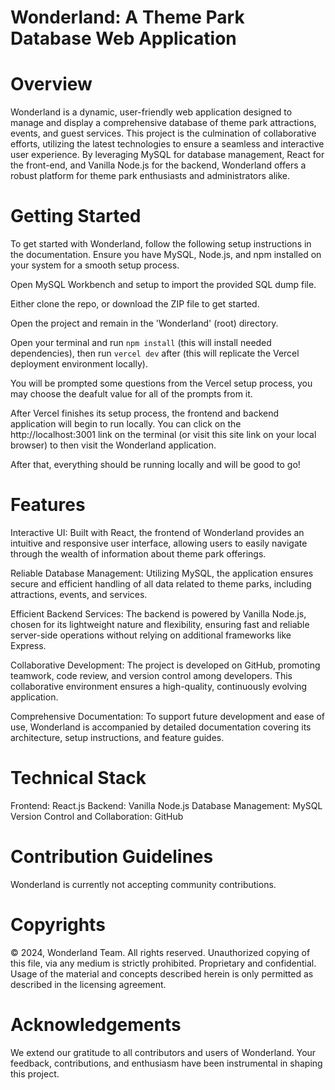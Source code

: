 # Wonderland: A Theme Park Database Web Application

# Overview

Wonderland is a dynamic, user-friendly web application designed to manage and display a comprehensive database of theme park attractions, events, and guest services. This project is the culmination of collaborative efforts, utilizing the latest technologies to ensure a seamless and interactive user experience. By leveraging MySQL for database management, React for the front-end, and Vanilla Node.js for the backend, Wonderland offers a robust platform for theme park enthusiasts and administrators alike.

# Getting Started

To get started with Wonderland, follow the following setup instructions in the documentation. Ensure you have MySQL, Node.js, and npm installed on your system for a smooth setup process.

Open MySQL Workbench and setup to import the provided SQL dump file.

Either clone the repo, or download the ZIP file to get started.

Open the project and remain in the 'Wonderland' (root) directory.

Open your terminal and run `npm install` (this will install needed dependencies), then run `vercel dev` after (this will replicate the Vercel deployment environment locally).

You will be prompted some questions from the Vercel setup process, you may choose the deafult value for all of the prompts from it.

After Vercel finishes its setup process, the frontend and backend application will begin to run locally. You can click on the http://localhost:3001 link on the terminal
(or visit this site link on your local browser) to then visit the Wonderland application.

After that, everything should be running locally and will be good to go!

# Features

Interactive UI: Built with React, the frontend of Wonderland provides an intuitive and responsive user interface, allowing users to easily navigate through the wealth of information about theme park offerings.

Reliable Database Management: Utilizing MySQL, the application ensures secure and efficient handling of all data related to theme parks, including attractions, events, and services.

Efficient Backend Services: The backend is powered by Vanilla Node.js, chosen for its lightweight nature and flexibility, ensuring fast and reliable server-side operations without relying on additional frameworks like Express.

Collaborative Development: The project is developed on GitHub, promoting teamwork, code review, and version control among developers. This collaborative environment ensures a high-quality, continuously evolving application.

Comprehensive Documentation: To support future development and ease of use, Wonderland is accompanied by detailed documentation covering its architecture, setup instructions, and feature guides.

# Technical Stack

Frontend: React.js
Backend: Vanilla Node.js
Database Management: MySQL
Version Control and Collaboration: GitHub

# Contribution Guidelines

Wonderland is currently not accepting community contributions.

# Copyrights

© 2024, Wonderland Team. All rights reserved.
Unauthorized copying of this file, via any medium is strictly prohibited. Proprietary and confidential. Usage of the material and concepts described herein is only permitted as described in the licensing agreement.

# Acknowledgements

We extend our gratitude to all contributors and users of Wonderland. Your feedback, contributions, and enthusiasm have been instrumental in shaping this project.
